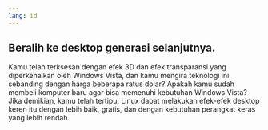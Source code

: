 ```yaml
---
lang: id
---
```





<h2>Beralih ke desktop generasi selanjutnya.</h2>

Kamu telah terksesan dengan efek 3D dan efek transparansi yang diperkenalkan oleh Windows Vista, dan kamu mengira teknologi ini sebanding dengan harga beberapa ratus dolar? Apakah kamu sudah membeli komputer baru agar bisa memenuhi kebutuhan Windows Vista? Jika demikian, kamu telah tertipu: Linux dapat melakukan efek-efek desktop keren itu dengan lebih baik, gratis, dan dengan kebutuhan perangkat keras yang lebih rendah.

<? all_video_ids_from_file ();?>




